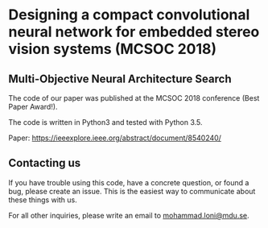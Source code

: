 # Designing a compact convolutional neural network for embedded stereo vision systems (MCSOC 2018)

## Multi-Objective Neural Architecture Search

The code of our paper was published at the MCSOC 2018 conference (Best Paper Award!).

The code is written in Python3 and tested with Python 3.5. 

Paper: https://ieeexplore.ieee.org/abstract/document/8540240/

## Contacting us

If you have trouble using this code, have a concrete question, or found a bug, please create an issue. This is the easiest way to communicate about these things with us. 

For all other inquiries, please write an email to mohammad.loni@mdu.se.



